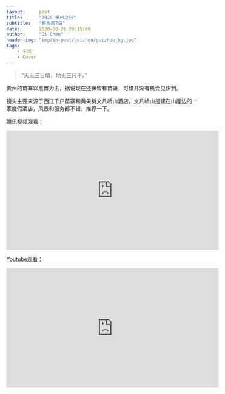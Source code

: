```yaml
---
layout:     post
title:      "2020 贵州之行"
subtitle:   "黔东南7日"
date:       2020-08-20 20:15:00
author:     "Di Chen"
header-img: "img/in-post/guizhou/guizhou_bg.jpg"
tags:
    - 生活
    - Cover
---
```


> “天无三日晴，地无三尺平。”

贵州的苗寨以黑苗为主，据说现在还保留有苗蛊，可惜并没有机会见识到。

镜头主要来源于西江千户苗寨和黄果树文凡峤山酒店，文凡峤山是建在山崖边的一家度假酒店，风景和服务都不错，推荐一下。

[腾讯视频观看：](https://v.qq.com/x/page/x313987j2v5.html)
<iframe width="560" height="315" frameborder="0" src="https://v.qq.com/txp/iframe/player.html?vid=x313987j2v5" allowFullScreen="true"></iframe>

[Youtube观看：](https://www.youtube.com/watch?v=U7k8W888JuQ)
<iframe width="560" height="315" src="https://www.youtube.com/embed/U7k8W888JuQ" frameborder="0" allow="accelerometer; autoplay; encrypted-media; gyroscope; picture-in-picture" allowfullscreen></iframe>
